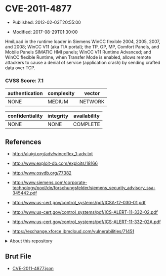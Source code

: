 # CVE-2011-4877

- Published: 2012-02-03T20:55:00

- Modified: 2017-08-29T01:30:00

HmiLoad in the runtime loader in Siemens WinCC flexible 2004, 2005, 2007, and 2008; WinCC V11 (aka TIA portal); the TP, OP, MP, Comfort Panels, and Mobile Panels SIMATIC HMI panels; WinCC V11 Runtime Advanced; and WinCC flexible Runtime, when Transfer Mode is enabled, allows remote attackers to cause a denial of service (application crash) by sending crafted data over TCP.

### CVSS Score: **7.1**

| authentication | complexity | vector |
| --- | --- | --- |
| NONE | MEDIUM | NETWORK |

| confidentiality | integrity | availability |
| --- | --- | --- |
| NONE | NONE | COMPLETE |

## References

* http://aluigi.org/adv/winccflex_1-adv.txt

* http://www.exploit-db.com/exploits/18166

* http://www.osvdb.org/77382

* http://www.siemens.com/corporate-technology/pool/de/forschungsfelder/siemens_security_advisory_ssa-345442.pdf

* http://www.us-cert.gov/control_systems/pdf/ICSA-12-030-01.pdf

* http://www.us-cert.gov/control_systems/pdf/ICS-ALERT-11-332-02.pdf

* http://www.us-cert.gov/control_systems/pdf/ICS-ALERT-11-332-02A.pdf

* https://exchange.xforce.ibmcloud.com/vulnerabilities/71451

<details>
<summary>About this repository</summary> 

  This repository is part of the project [Live Hack CVE](https://github.com/Live-Hack-CVE). Main website can be found [www.live-hack.org](https://www.live-hack.org) 
  
  Made by [Sn0wAlice](https://github.com/Sn0wAlice) for the people that care about security and need to have a feed of the latest CVEs. Hope you enjoy it, don't forget to star the repo and follow me on [Twitter](https://twitter.com/Sn0wAlice) and [Github](https://github.com/Sn0wAlice). And that is my [personnal website](https://www.alice-snow.me/)

  - [Home Page](https://github.com/Live-Hack-CVE)
  - [Framework](https://github.com/Live-Hack-CVE/cve-framework)
  - [CVE database](https://github.com/Live-Hack-CVE/full_database)
  - [Changelog](https://github.com/Live-Hack-CVE/Changelog)
</details>

## Brut File

* [CVE-2011-4877.json](https://raw.githubusercontent.com/Live-Hack-CVE/full_database/main/cves/2011/CVE-2011-4877.json)

